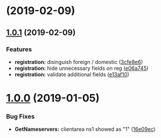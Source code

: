 #  (2019-02-09)



## [1.0.1](https://github.com/tssge/whmcs-ficoraepp/compare/1.0.0...1.0.1) (2019-02-09)


### Features

* **registration:** disinguish foreign / domestic ([3cfe8e6](https://github.com/tssge/whmcs-ficoraepp/commit/3cfe8e6))
* **registration:** hide unnecessary fields on reg ([e06a745](https://github.com/tssge/whmcs-ficoraepp/commit/e06a745))
* **registration:** validate additional fields ([e13af10](https://github.com/tssge/whmcs-ficoraepp/commit/e13af10))



# [1.0.0](https://github.com/tssge/whmcs-ficoraepp/compare/16e09ec...1.0.0) (2019-01-05)


### Bug Fixes

* **GetNameservers:** clientarea ns1 showed as "1" ([16e09ec](https://github.com/tssge/whmcs-ficoraepp/commit/16e09ec))



